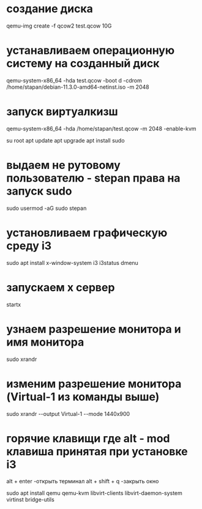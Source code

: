 # создание диска
qemu-img create -f qcow2 test.qcow 10G

# устанавливаем операционную систему на созданный диск
qemu-system-x86_64 -hda test.qcow -boot d -cdrom /home/stapan/debian-11.3.0-amd64-netinst.iso -m 2048

# запуск виртуалкизш
qemu-system-x86_64 -hda /home/stapan/test.qcow -m 2048 -enable-kvm

su root
apt update
apt upgrade
apt install sudo

# выдаем не рутовому пользователю - stepan права на запуск sudo
sudo usermod -aG sudo stepan
# установливаем графическую среду i3
sudo apt install x-window-system i3 i3status dmenu 
# запускаем x сервер
startx

# узнаем разрешение монитора и имя монитора
sudo xrandr
# изменим разрешение монитора (Virtual-1 из команды выше)
sudo xrandr --output Virtual-1 --mode 1440x900

# горячие клавищи где alt - mod клавиша принятая при установке i3
alt + enter      -открыть терминал
alt + shift + q  -закрыть окно

sudo apt install qemu qemu-kvm libvirt-clients libvirt-daemon-system virtinst bridge-utils
